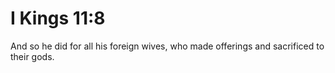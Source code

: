 # I Kings 11:8

And so he did for all his foreign wives, who made offerings and sacrificed to their gods.

